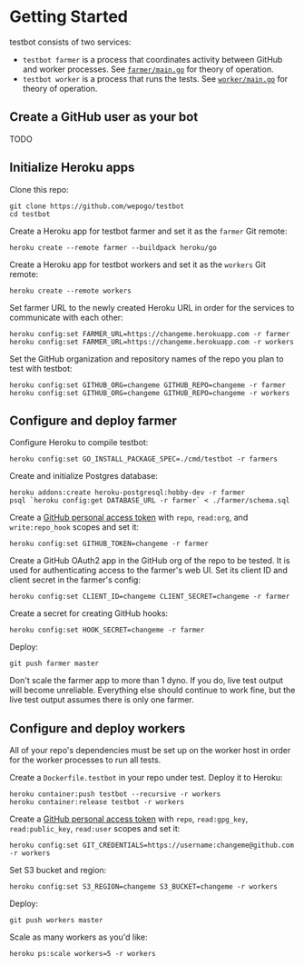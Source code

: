 # Getting Started

testbot consists of two services:

* `testbot farmer` is a process that coordinates activity between GitHub
  and worker processes.
  See [`farmer/main.go`](farmer/main.go) for theory of operation.
* `testbot worker` is a process that runs the tests.
  See [`worker/main.go`](worker/main.go) for theory of operation.

## Create a GitHub user as your bot

TODO

## Initialize Heroku apps

Clone this repo:

```
git clone https://github.com/wepogo/testbot
cd testbot
```

Create a Heroku app for testbot farmer
and set it as the `farmer` Git remote:

```
heroku create --remote farmer --buildpack heroku/go
```

Create a Heroku app for testbot workers and
set it as the `workers` Git remote:

```
heroku create --remote workers
```

Set farmer URL to the newly created Heroku URL
in order for the services to communicate with each other:

```
heroku config:set FARMER_URL=https://changeme.herokuapp.com -r farmer
heroku config:set FARMER_URL=https://changeme.herokuapp.com -r workers
```

Set the GitHub organization and repository names of the repo
you plan to test with testbot:

```
heroku config:set GITHUB_ORG=changeme GITHUB_REPO=changeme -r farmer
heroku config:set GITHUB_ORG=changeme GITHUB_REPO=changeme -r workers
```

## Configure and deploy farmer

Configure Heroku to compile testbot:

```
heroku config:set GO_INSTALL_PACKAGE_SPEC=./cmd/testbot -r farmers
```

Create and initialize Postgres database:

```
heroku addons:create heroku-postgresql:hobby-dev -r farmer
psql `heroku config:get DATABASE_URL -r farmer` < ./farmer/schema.sql
```

Create a [GitHub personal access token](https://github.com/settings/tokens)
with `repo`, `read:org`, and `write:repo_hook` scopes and set it:

```
heroku config:set GITHUB_TOKEN=changeme -r farmer
```

Create a GitHub OAuth2 app in the GitHub org of the repo to be tested.
It is used for authenticating access to the farmer's web UI.
Set its client ID and client secret in the farmer's config:

```
heroku config:set CLIENT_ID=changeme CLIENT_SECRET=changeme -r farmer
```

Create a secret for creating GitHub hooks:

```
heroku config:set HOOK_SECRET=changeme -r farmer
```

Deploy:

```
git push farmer master
```

Don't scale the farmer app to more than 1 dyno.
If you do, live test output will become unreliable.
Everything else should continue to work fine, but
the live test output assumes there is only one farmer.

## Configure and deploy workers

All of your repo's dependencies must be set up on the worker host
in order for the worker processes to run all tests.

Create a `Dockerfile.testbot` in your repo under test.
Deploy it to Heroku:

```
heroku container:push testbot --recursive -r workers
heroku container:release testbot -r workers
```

Create a [GitHub personal access token](https://github.com/settings/tokens)
with `repo`, `read:gpg_key`, `read:public_key`, `read:user` scopes and set it:

```
heroku config:set GIT_CREDENTIALS=https://username:changeme@github.com -r workers
```

Set S3 bucket and region:

```
heroku config:set S3_REGION=changeme S3_BUCKET=changeme -r workers
```

Deploy:

```
git push workers master
```

Scale as many workers as you'd like:

```
heroku ps:scale workers=5 -r workers
```
